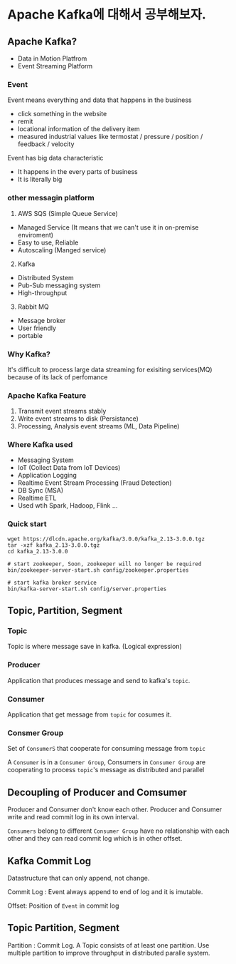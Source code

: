 # Apache Kafka에 대해서 공부해보자.

## Apache Kafka?

- Data in Motion Platfrom
- Event Streaming Platform

### Event
 Event means everything and data that happens in the business

- click something in the website
- remit
- locational information of the delivery item
- measured industrial values like termostat / pressure / position / feedback / velocity

Event has big data characteristic
- It happens in the every parts of business
- It is literally big 

### other messagin platform

1. AWS SQS (Simple Queue Service)
- Managed Service (It means that we can't use it in on-premise enviroment) 
- Easy to use, Reliable
- Autoscaling (Manged service)

2. Kafka
- Distributed System
- Pub-Sub messaging system
- High-throughput

3. Rabbit MQ
- Message broker
- User friendly
- portable

### Why Kafka?
It's difficult to process large data streaming for exisiting services(MQ) because of its lack of perfomance

### Apache Kafka Feature

1. Transmit event streams stably
2. Write event streams to disk (Persistance)
3. Processing, Analysis event streams (ML, Data Pipeline)

### Where Kafka used

- Messaging System
- IoT (Collect Data from IoT Devices)
- Application Logging
- Realtime Event Stream Processing (Fraud Detection)
- DB Sync (MSA)
- Realtime ETL
- Used wtih Spark, Hadoop, Flink ...

### Quick start

```console
wget https://dlcdn.apache.org/kafka/3.0.0/kafka_2.13-3.0.0.tgz
tar -xzf kafka_2.13-3.0.0.tgz
cd kafka_2.13-3.0.0

# start zookeeper, Soon, zookeeper will no longer be required
bin/zookeeper-server-start.sh config/zookeeper.properties

# start kafka broker service
bin/kafka-server-start.sh config/server.properties
```

## Topic, Partition, Segment

### Topic

Topic is where message save in kafka. (Logical expression)

### Producer

Application that produces message and send to kafka's `topic`.

### Consumer

Application that get message from `topic` for cosumes it.

### Consmer Group

Set of `ConsumerS` that cooperate for consuming message from `topic`

A `Consumer` is in a `Consumer Group`, Consumers in `Consumer Group` are cooperating to process `topic`'s message as distributed and parallel

## Decoupling of Producer and Comsumer

Producer and Consumer don't know each other. Producer and Consumer write and read commit log in its own interval.

`Consumers` belong to different `Consumer Group` have no relationship with each other and they can read commit log which is in other offset.

## Kafka Commit Log

Datastructure that can only append, not change.

Commit Log : Event always append to end of log and it is imutable.

Offset: Position of `Event` in commit log

## Topic Partition, Segment

Partition : Commit Log. A Topic consists of at least one partition. Use multiple partition to improve throughput in distributed paralle system.
